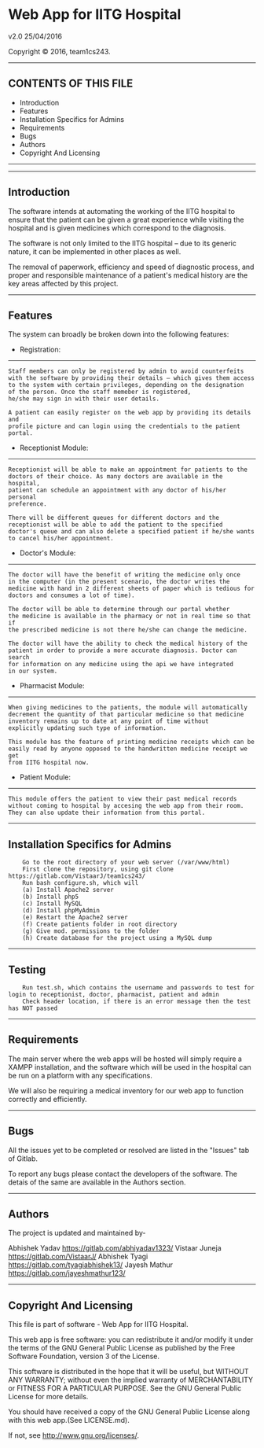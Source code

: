 # Web App for IITG Hospital

v2.0 25/04/2016

Copyright © 2016, team1cs243.



--------------------------------------------------------------------------------

CONTENTS OF THIS FILE
---------------------
   
 * Introduction
 * Features
 * Installation Specifics for Admins
 * Requirements
 * Bugs
 * Authors
 * Copyright And Licensing
 
--------------------------------------------------------------------------------
--------------------------------------------------------------------------------

Introduction
------------

The software intends at automating the working of the IITG hospital to
ensure that the patient can be given a great experience while visiting the
hospital and is given medicines which correspond to the diagnosis.

The software is not only limited to the IITG hospital – due to its generic
nature, it can be implemented in other places as well.

The removal of paperwork, efficiency and speed of diagnostic process,
and proper and responsible maintenance of a patient's medical history are
the key areas affected by this project.

--------------------------------------------------------------------------------

Features
--------

The system can broadly be broken down into the following features:

  * Registration:
  ---------------

    Staff members can only be registered by admin to avoid counterfeits
    with the software by providing their details – which gives them access 
    to the system with certain privileges, depending on the designation 
    of the person. Once the staff memeber is registered, 
    he/she may sign in with their user details.
    
    A patient can easily register on the web app by providing its details and
    profile picture and can login using the credentials to the patient portal.

  * Receptionist Module:
  ----------------------

    Receptionist will be able to make an appointment for patients to the
    doctors of their choice. As many doctors are available in the hospital,
    patient can schedule an appointment with any doctor of his/her personal
    preference.
    
    There will be different queues for different doctors and the
    receptionist will be able to add the patient to the specified
    doctor's queue and can also delete a specified patient if he/she wants 
    to cancel his/her appointment.

  * Doctor's Module:
  ------------------

    The doctor will have the benefit of writing the medicine only once
    in the computer (in the present scenario, the doctor writes the
    medicine with hand in 2 different sheets of paper which is tedious for
    doctors and consumes a lot of time).
    
    The doctor will be able to determine through our portal whether
    the medicine is available in the pharmacy or not in real time so that if
    the prescribed medicine is not there he/she can change the medicine.
    
    The doctor will have the ability to check the medical history of the
    patient in order to provide a more accurate diagnosis. Doctor can search 
    for information on any medicine using the api we have integrated 
    in our system.


  * Pharmacist Module:
  --------------------
    
    When giving medicines to the patients, the module will automatically
    decrement the quantity of that particular medicine so that medicine 
    inventory remains up to date at any point of time without 
    explicitly updating such type of information.
    
    This module has the feature of printing medicine receipts which can be
    easily read by anyone opposed to the handwritten medicine receipt we get
    from IITG hospital now.
    
    
  * Patient Module:
  --------------------
    
    This module offers the patient to view their past medical records 
    without coming to hospital by accesing the web app from their room.
    They can also update their information from this portal.

--------------------------------------------------------------------------------

Installation Specifics for Admins
---------------------------------

        Go to the root directory of your web server (/var/www/html)
        First clone the repository, using git clone https://gitlab.com/VistaarJ/team1cs243/
        Run bash configure.sh, which will 
        (a) Install Apache2 server
        (b) Install php5
        (c) Install MySQL
        (d) Install phpMyAdmin
        (e) Restart the Apache2 server
        (f) Create patients folder in root directory
        (g) Give mod. permissions to the folder
        (h) Create database for the project using a MySQL dump
        
--------------------------------------------------------------------------------

Testing
-------

        Run test.sh, which contains the username and passwords to test for login to receptionist, doctor, pharmacist, patient and admin
        Check header location, if there is an error message then the test has NOT passed
        
--------------------------------------------------------------------------------


Requirements
------------

The main server where the web apps will be hosted will simply require a
XAMPP installation, and the software which will be used in the hospital
can be run on a platform with any specifications.

We will also be requiring a medical inventory for our web app to function 
correctly and efficiently.

--------------------------------------------------------------------------------

Bugs
----

All the issues yet to be completed or resolved are listed in the "Issues"
tab of Gitlab.

To report any bugs please contact the developers of the software.
The detais of the same are available in the Authors section.

--------------------------------------------------------------------------------

Authors
-------

The project is updated and maintained by-

Abhishek Yadav https://gitlab.com/abhiyadav1323/
Vistaar Juneja https://gitlab.com/VistaarJ/
Abhishek Tyagi https://gitlab.com/tyagiabhishek13/
Jayesh Mathur https://gitlab.com/jayeshmathur123/

--------------------------------------------------------------------------------

Copyright And Licensing
-----------------------

This file is part of software - Web App for IITG Hospital.

This web app is free software: you can redistribute it and/or modify
it under the terms of the GNU General Public License as published by
the Free Software Foundation, version 3 of the License.

This software is distributed in the hope that it will be useful,
but WITHOUT ANY WARRANTY; without even the implied warranty of
MERCHANTABILITY or FITNESS FOR A PARTICULAR PURPOSE.  See the
GNU General Public License for more details.

You should have received a copy of the GNU General Public License
along with this web app.(See LICENSE.md).

If not, see <http://www.gnu.org/licenses/>.


